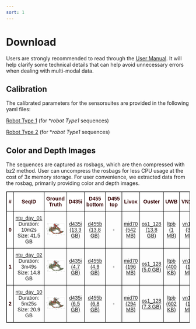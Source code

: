 ```yaml
---
sort: 1
---
```

# Download

Users are strongly recommended to read through the [User Manual](UserManual). It will help clarify some technical details that can help avoid unnecessary errors when dealing with multi-modal data.

## Calibration

The calibrated parameters for the sensorsuites are provided in the following yaml files:

[Robot Type 1]() (for **robot Type1* sequences)

[Robot Type 2](https://drive.google.com/file/d/1htr26EE-Y1sHS5J4zaSbauC1XFgIh3Ym) (for **robot Type1* sequences)

## Color and Depth Images
The sequences are captured as rosbags, which are then compressed with bz2 method. User can uncompress the rosbags for less CPU usage at the cost of 3x memory storage. For user convenience, we extracted data from the rosbag, primarily providing color and depth images.


<style type="text/css">
.tg  {border-collapse:collapse;border-spacing:0;}
.tg td{border-color:black;border-style:solid;border-width:1px;font-family:Arial, sans-serif;font-size:14px;
  overflow:hidden;padding:10px 5px;word-break:normal;}
.tg th{border-color:black;border-style:solid;border-width:1px;font-family:Arial, sans-serif;font-size:14px;
  font-weight:normal;overflow:hidden;padding:10px 5px;word-break:normal;}
.tg .tg-mypc{background-color:#ffffff;color:#330001;font-weight:bold;text-align:center;vertical-align:middle}
</style>
<table border="1" class="tg" style="undefined;table-layout: fixed;text-align:center">
  <colgroup>
		<col style="width: 8px">
		<col style="width: 150px">
		<col style="width: 420px">
		<col style="width: 100px">
		<col style="width: 100px">
		<col style="width: 100px">
		<col style="width: 100px">
		<col style="width: 100px">
		<col style="width: 100px">
		<col style="width: 100px">
		<col style="width: 100px">
	</colgroup>
	<thead>
    <tr style="text-align: right;">
      <th class="tg-mypc"><span style="font-weight:bold">#</span></th>
      <th class="tg-mypc"><span style="font-weight:bold">SeqID</span></th>
      <th class="tg-mypc"><span style="font-weight:bold">Ground Truth</span></th>
      <th class="tg-mypc"><span style="font-weight:bold">D435i</span></th>
      <th class="tg-mypc"><span style="font-weight:bold">D455 bottom</span></th>
      <th class="tg-mypc"><span style="font-weight:bold">D455 top</span></th>
      <th class="tg-mypc"><span style="font-weight:bold">Livox</span></th>
      <th class="tg-mypc"><span style="font-weight:bold">Ouster</span></th>
      <th class="tg-mypc"><span style="font-weight:bold">UWB</span></th>
      <th class="tg-mypc"><span style="font-weight:bold">VN100</span></th>
      <th class="tg-mypc"><span style="font-weight:bold">VN200</span></th>
    </tr>
  </thead>
  <tbody>
    <tr>
      <th class="tg-mypc"><span style="font-weight:bold">0</span></th>
      <td><a href="https://drive.google.com/drive/folders/1nJxVwgR35p8i0iR1sfcaiHpaXpLpCF8c" rel="noopener noreferrer" target="_blank">ntu_day_01 </a> <br> Duration: 10m2s <br> Size: 41.5 GB</td>
      <td><a href="https://drive.google.com/drive/folders/1ubgZ6djQF_e1_mZKbxYpH7v4AsGxhgXa"> <img src="images/gtpreview/ntu_day_01_gtpreview.png" title="ntu_day_01" alt="ntu_day_01_gt"></a></td>
      <td><a href="https://drive.google.com/file/d/1E4oTZKaajNJA8KT9hcOsREU4If2mAHle" rel="noopener noreferrer" target="_blank">d435i<br>(13.3 GB)</a></td>
      <td><a href="https://drive.google.com/file/d/1u7nmGxrm0LJyIiYKPincojHcBOEw59kh" rel="noopener noreferrer" target="_blank">d455b<br>(13.8 GB)</a></td>
      <td>-</td>
      <td><a href="https://drive.google.com/file/d/1p7JCvUKh9BgKNPnt-SeC7oQgZ4S863KQ" rel="noopener noreferrer" target="_blank">mid70<br>(542 MB)</a></td>
      <td><a href="https://drive.google.com/file/d/127Rk2jX4I95CEWK1AOZRD9AQRxRVlWjY" rel="noopener noreferrer" target="_blank">os1_128<br>(13.8 GB)</a></td>
      <td><a href="https://drive.google.com/file/d/1FkEX5U8pE7XWzU70ni-0-DpGFFlIMcd-" rel="noopener noreferrer" target="_blank">ltpb<br>(1 MB)</a></td>
      <td><a href="https://drive.google.com/file/d/1bBKRlzwG4v7K4mBmLAQzfwp_O6yOR0Ld" rel="noopener noreferrer" target="_blank">vn100<br>(32 MB)</a></td>
      <td><a href="https://drive.google.com/file/d/1Cm5oHSq4OkWAzEUsq2qUMZA0Uq19QR_B" rel="noopener noreferrer" target="_blank">vn200<br>(54 MB)</a></td>
    </tr>
    <tr>
      <th class="tg-mypc"><span style="font-weight:bold">1</span></th>
      <td><a href="https://drive.google.com/drive/folders/1Nt_khn7u8y3d1TIjY8Lyht2vI8qCG6Sy" rel="noopener noreferrer" target="_blank">ntu_day_02 </a> <br> Duration: 3m49s <br> Size: 14.8 GB</td>
      <td><a href="https://drive.google.com/drive/u/1/folders/1e2VCn7PxlSbVsRLagbtUBU35TeylD93D"> <img src="images/gtpreview/ntu_day_02_gtpreview.png" title="ntu_day_02" alt="ntu_day_02_gt"></a></td>
      <td><a href="https://drive.google.com/file/d/1svtLKBcoxixWZjatwSP1MtJEmVTPE3wA" rel="noopener noreferrer" target="_blank">d435i<br>(4.7 GB)</a></td>
      <td><a href="https://drive.google.com/file/d/1sfQdn6MGt4BsSx6PQtDdMZSiwfFcsihk" rel="noopener noreferrer" target="_blank">d455b<br>(4.9 GB)</a></td>
      <td>-</td>
      <td><a href="https://drive.google.com/file/d/1y5vLjnwNI1Aj0uMp3HCsHm-HOfZbBC5h" rel="noopener noreferrer" target="_blank">mid70<br>(196 MB)</a></td>
      <td><a href="https://drive.google.com/file/d/1jDS84WvHCfM_L73EptXKp-BKPIPKoE0Z" rel="noopener noreferrer" target="_blank">os1_128<br>(5.0 GB)</a></td>
      <td><a href="https://drive.google.com/file/d/1a31zWxJK-OgqP6z4IV4WudF2DbcjYRxY" rel="noopener noreferrer" target="_blank">ltpb<br>(400 KB)</a></td>
      <td><a href="https://drive.google.com/file/d/1FHsJ1Hosn_j4m5KivJrdtECdFEj3Is0G" rel="noopener noreferrer" target="_blank">vn100<br>(12 MB)</a></td>
      <td><a href="https://drive.google.com/file/d/1wo1rUuzqDkvFMhXJhx9fnNtn6uyh_F7z" rel="noopener noreferrer" target="_blank">vn200<br>(25 MB)</a></td>
    </tr>
    <tr>
      <th class="tg-mypc"><span style="font-weight:bold">2</span></th>
      <td><a href="https://drive.google.com/drive/folders/1IqB9k_5TQU4xVhQD060XB-T1ISORCeEE" rel="noopener noreferrer" target="_blank">ntu_day_10 </a> <br> Duration: 5m25s <br> Size: 20.9 GB</td>
      <td><a href="https://drive.google.com/drive/u/1/folders/18sthXHBMw95V0TemGv4_dRR4WVwYKLf7"> <img src="images/gtpreview/ntu_day_10_gtpreview.png" title="ntu_day_10" alt="ntu_day_10_gt"></a></td>
      <td><a href="https://drive.google.com/file/d/1EyC3I7jIO-5ca5qrYxE4eoD1qTRKkOo5" rel="noopener noreferrer" target="_blank">d435i<br>(6.5 GB)</a></td>
      <td><a href="https://drive.google.com/file/d/1eGdELGvE2uCq063EexoK9E7I1hF3_Eke" rel="noopener noreferrer" target="_blank">d455b<br>(6.8 GB)</a></td>
      <td>-</td>
      <td><a href="https://drive.google.com/file/d/10Pmtu6SlBGd2gzvu8OHm96eRVbR4lOTB" rel="noopener noreferrer" target="_blank">mid70<br>(294 MB)</a></td>
      <td><a href="https://drive.google.com/file/d/1p18Fa5SXbVcCa9BJb_Ed8Fk_NRcahkCF" rel="noopener noreferrer" target="_blank">os1_128<br>(7.3 GB)</a></td>
      <td><a href="https://drive.google.com/file/d/1eoW4cn-K78kUzjJu_ogtYWE4BIVR0f2l" rel="noopener noreferrer" target="_blank">ltpb<br>(602 KB)</a></td>
      <td><a href="https://drive.google.com/file/d/14IydATXlqbJ0333iNY7H-bFDBBBYF-nC" rel="noopener noreferrer" target="_blank">vn100<br>(18 MB)</a></td>
      <td>-</td>
    </tr>

  </tbody>
</table>
